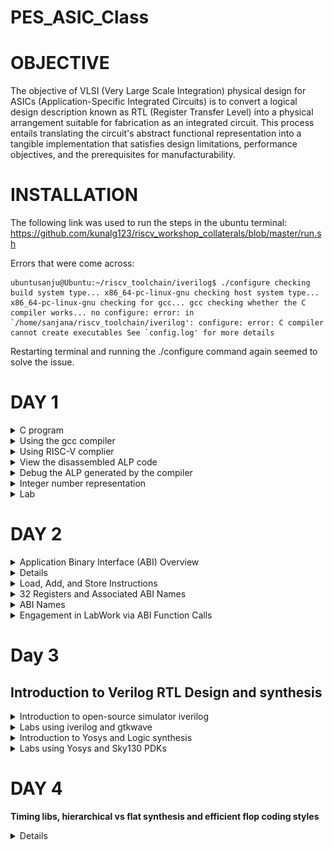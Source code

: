 # PES_ASIC_Class
# OBJECTIVE

The objective of VLSI (Very Large Scale Integration) physical design for ASICs (Application-Specific Integrated Circuits) is to convert a logical design description known as RTL (Register Transfer Level) into a physical arrangement suitable for fabrication as an integrated circuit. This process entails translating the circuit's abstract functional representation into a tangible implementation that satisfies design limitations, performance objectives, and the prerequisites for manufacturability.

# INSTALLATION

The following link was used to run the steps in the ubuntu terminal: https://github.com/kunalg123/riscv_workshop_collaterals/blob/master/run.sh

Errors that were come across:

```
ubuntusanju@Ubuntu:~/riscv_toolchain/iverilog$ ./configure checking build system type... x86_64-pc-linux-gnu checking host system type... x86_64-pc-linux-gnu checking for gcc... gcc checking whether the C compiler works... no configure: error: in `/home/sanjana/riscv_toolchain/iverilog': configure: error: C compiler cannot create executables See `config.log' for more details
```

Restarting terminal and running the ./configure command again seemed to solve the issue.

# DAY 1
<details>
<summary> C program </summary>
<br>
Program to find the sum from 1 to n numbers

```
#include<stdio.h>
int main()
{
	int i, sum=0, n=35;
	for (i=1;i<=n; ++i) {
	sum +=i;
	}
	printf("Sum of numbers from 1 to %d is %d \n",n,sum);
	return 0;
}

```
</details>

<details> 
<summary> Using the gcc compiler </summary> 

Initially the command ```leafpad sum1ton.c ``` was used to write the program in the editor leafpad. 
Compiling and running the program with 

```
gcc sum1ton.c
./a.out
```

The following result was obtained:

![image](https://github.com/sanjanaharish18/ASIC/blob/main/Screenshot%20from%202023-08-29%2014-12-25.png)

 </details>
<details>
<summary> Using RISC-V complier </summary>

``` riscv64-unknown-elf-gcc -O1 -march=rv64i -mabi=lp64 -o sum1ton.o sum1ton.c ``` command was used to compile using riscv compiler.
Initially it threw an error 

![image](https://github.com/sanjanaharish18/ASIC/blob/main/Screenshot%20from%202023-08-29%2014-49-00.png?raw=true)

Adding the following commands and restarting terminal solved the error

``` 
export PATH=~/riscv_toolchain/riscv64-unknown-elf-gcc-8.3.0-2019.08.0-x86_64-linux-ubuntu14/bin:$PATH
export PATH=~/riscv_toolchain/riscv64-unknown-elf-gcc-8.3.0-2019.08.0-x86_64-linux-ubuntu14/riscv64-unknown-elf/bin:$PATH
```

![image](https://github.com/sanjanaharish18/ASIC/blob/main/Screenshot%20from%202023-08-29%2014-49-00.png?raw=true)

```-O<number>``` : level of optimisation required

```-mabi``` : specifies the ABI (Application Binary Interface) to be used during code generation according to the requirements

```-march``` : specifies target architecture
</details>

<details>
<summary> View the disassembled ALP code </summary>

```riscv64-unkonwn-elf-objdump sum1ton.o```

While viewing the alp code, we need to look at the main section, to do so, we search ```\main``` till the correct section is found, use ```n``` to go further down to other "main". 

Here, since we used -O1 optimisation, the number of instructions are 15.

![image](https://github.com/shreyakotagal/pes_asic_class/assets/117657204/cfab8256-9f33-4fc1-aa03-4c9a6834b3b2)

When we use -Ofast optimisation, we can see that the number of instructions have been reduced to 12.

![image](https://github.com/shreyakotagal/pes_asic_class/assets/117657204/0384dd9c-f7dd-44d2-8c55-26f77a3fc4f)
</details>

<details>
<summary> Debug the ALP generated by the compiler </summary>

```spike -d pk sum1ton.o```

![image](https://github.com/sanjanaharish18/ASIC/blob/main/Screenshot%20from%202023-08-29%2015-09-20.png)
	
</details>

<details> 
<summary> Integer number representation </summary> 
<details> 
<summary> Unsigned Numbers </summary>
Unsigned numbers, also known as non-negative numbers, are numerical values that represent magnitudes without indicating direction or sign.
Range: 0 to 2^(N) - 1.
</details>
<details>
<summary> Signed Numbers </summary>
Signed numbers are numerical values that can represent both positive and negative magnitudes, along with zero.
Range : -(2^(N-1)) to 2^(N-1) - 1.

64 bit Number System For Unsigned Numbers
* RISC-V doubleword can represent 0 to (2^(64) - 1) unsigned numbers or positive numbers
* RISC-V doubleword can represent 0 to (2^(63) - 1)positive & (-1) to (-2^63) negative numbers

![image](https://github.com/shreyakotagal/pes_asic_class/assets/117657204/1ad11856-555a-4d1c-b0fc-4be84b9f8aff)
</details>
</details>

<details>
<summary> Lab </summary> 
	
**Unsigned 64-bit Number**

```
#include <stdio.h>
#include <math.h>

int main()
{
	unsigned long long int max = (unsigned long long int) (pow(2,64) -1);
	unsigned long long int min = (unsigned long long int) (pow(2,64) *(-1));
	printf("lowest number represented by unsigned 64-bit integer is %llu\n",min);
	printf("highest number represented by unsigned 64-bit integer is %llu\n",max);
	return 0;
}

```

![image](https://github.com/sanjanaharish18/ASIC/blob/main/Screenshot%20from%202023-08-29%2015-20-00.png)

**Signed 64-bit Number**

```
#include <stdio.h>
#include <math.h>

int main()
{
	long long int max = (long long int) (pow(2,63) -1);
	long long int min = (long long int) (pow(2,63) *(-1));
	printf("lowest number represented by signed 64-bit integer is %lld\n",min);
	printf("highest number represented by signed 64-bit integer is %lld\n",max);
	return 0;
}
```

![image](https://github.com/sanjanaharish18/ASIC/blob/main/Screenshot%20from%202023-08-29%2015-21-32.png)

</details> 
</details>

# DAY 2

<details> 
<summary> Application Binary Interface (ABI) Overview </summary>

An Application Binary Interface (ABI) constitutes a set of regulations that oversee the arrangement and access of functions, data structures, and system calls within a binary program or library. This framework establishes the fundamental interaction between distinct components of a program or between a program and the operating system. Noteworthy aspects of an ABI encompass:

1. Binary Harmony: ABIs ensure that binary code generated by one compiler or platform can harmonize seamlessly with code produced by another, provided they adhere to the same ABI specifications.

2. Function Calling Protocol: ABIs dictate the protocol for invoking functions, encompassing the sequence and location of arguments and return values, as well as the management of the call stack during function invocations.

3. Register Utilization: ABIs specify which registers are earmarked for specific purposes (e.g., argument passing, return values, temporary storage) and the manner in which they are managed during function calls.

4. Data Arrangement: ABIs outline the arrangement of data structures, such as structs and arrays, in memory, including guidelines for alignment and padding.

5. Exception Handling: They delineate the treatment of exceptions (e.g., hardware or software interrupts), encompassing the transition of control between user code and exception handlers.

6. System Calls: ABIs detail the manner in which programs interact with the operating system via system calls, including the mechanism for passing arguments and retrieving results.

7. Platform Neutrality: ABIs foster compatibility across distinct platforms (e.g., diverse CPU architectures or operating systems) by offering a standardized interface.

8. Dynamic Linking: They address dynamic linking aspects, including the loading and linking of shared libraries (DLLs on Windows or shared objects on Unix-based systems) during runtime.

9. Versioning: Certain ABIs incorporate mechanisms for versioning, enabling future modifications without disrupting compatibility with existing code.

10. Documentation: ABIs are typically documented and published, facilitating developers in crafting code that adheres to the ABI's specifications.

11. Toolchain Support: Compilers and assemblers are designed to produce code in accordance with the ABI, ensuring interoperability among code generated by varied tools.

12. Cross-Platform Development: ABIs hold special significance in cross-platform development, where code must execute on multiple platforms with potentially distinct hardware architectures and operating systems.

13. Security: ABIs may encompass security-related elements, such as safeguards against buffer overflows and stack vulnerabilities.

</details>

<details> 
<summmary> Memory Allocation for Multi-Byte Values </summmary>

Storing a 64-bit number (or any multi-byte value) in memory necessitates awareness of byte order, leading to proper byte arrangement.

Little-Endian: In little-endian format, the least significant byte (LSB) is stored at the lowest memory address, while the most significant byte (MSB) is positioned at the highest memory address.

Big-Endian: Conversely, big-endian format places the most significant byte (MSB) at the lowest memory address, while the least significant byte (LSB) is located at the highest memory address.
</details>
<details> 
<summary> Load, Add, and Store Instructions </summary>

Fundamental operations within computer architecture and assembly programming encompass Load, Add, and Store instructions, serving to manipulate data in memory and registers.

Illustrative Example: ``` ld x8, 16(x23) ```
In this instance:

* ``` ld ``` signifies the load double-word instruction.
* ``` x8 ``` denotes the destination register.
* ``` 16(x23) ``` designates the memory address indicated by register x23 (base address + offset).

![image](https://github.com/shreyakotagal/pes_asic_class/assets/117657204/218b78bb-b5bb-466f-bfca-4ba81e277af8)

Illustrative Example: ``` add x8, x24, x8 ```

![image](https://github.com/shreyakotagal/pes_asic_class/assets/117657204/0eb9fcc4-8f33-4f93-8d6a-7e9f472c2bd4)


Here:

``` add ``` signifies the add instruction.
``` x8 ``` represents the destination register.
``` x24 ``` and ``` x8 ``` are source registers.

</details>
<details> 
<summary> 32 Registers and Associated ABI Names </summary>

The decision regarding the quantity of registers within a processor's architecture, such as the RISC-V RV64 configuration with its 32 general-purpose registers, involves a compromise between several factors. While contemporary processors might feature more registers, augmenting their number could result in larger instructions, consuming additional memory and potentially impeding instruction fetch and decoding.

</details>
<details> 
<summary> ABI Names </summary>

![image](https://github.com/shreyakotagal/pes_asic_class/assets/117657204/552014f8-c279-431f-b9c5-426fa0d97c53)

ABI names for registers furnish a standardized method to indicate the purpose and application of specific registers within a software ecosystem. These designations are pivotal in preserving compatibility, optimizing code generation, and facilitating communication among diverse software components.

</details>
<details> 
<summary> Engagement in LabWork via ABI Function Calls </summary>

![image](https://github.com/shreyakotagal/pes_asic_class/assets/117657204/fad63027-9e84-48fa-918d-bbb31f52a61d)

**C Program** 

custom1to9.c
```

#include <stdio.h>

extern int load(int x, int y);

int main()
{
  int result = 0;
  int count = 9;
  result = load(0x0, count+1);
  printf("Sum of numbers from 1 to 9 is %d\n", result);
}

```

**Assembly File** 

load.s

```
.section .text
.global load
.type load, @function
load:
add a4, a0, zero
add a2, a0, a1
add a3, a0, zero
loop:
add a4, a3, a4
addi a3, a3, 1
blt a3, a2, loop
add a0, a4, zero
ret;
```
![image](https://github.com/sanjanaharish18/ASIC/blob/main/Screenshot%20from%202023-08-29%2015-27-29.png)

</details>

# Day 3
## Introduction to Verilog RTL Design and synthesis
	
<details> 
<summary> Introduction to open-source simulator iverilog </summary>
	
Simulator
• RTL design is checked for adherence to the spec by simulating the design
• Simulator is the tool used for simulating the design
	• iverilog is the tool used for this course
Design
• Design is the actual Verilog code or set of Verilog codes which has the intended functionality to meet with the required specifications
TestBench
• TestBench is the setup to apply stimulus (test_vectors) to the design to check its functionality
How simulator works
• Simulator looks for the changes on the input signals
• Upon change to the input the output is evaluated
• If no change to the input, no change to the output
• Simulator is looking for change in the values of input
	
![image](https://github.com/shreyakotagal/pes_asic_class/assets/117657204/90f17c32-d553-4df6-b945-ce28f062b14d)
	
![image](https://github.com/shreyakotagal/pes_asic_class/assets/117657204/e401958a-daae-4611-9328-0d2a0cf6249f)

</details>

<details>
<summary> Labs using iverilog and gtkwave </summary>
using the command  ' git clone ' which cloned library files like standard cell library, primitives which are used for synthesis and few verilog codes for practice.

![image](https://github.com/sanjanaharish18/ASIC/blob/main/Screenshot%20from%202023-09-07%2008-55-47.png)

exploring the verilog_files file,

![image](https://github.com/sanjanaharish18/ASIC/blob/main/Screenshot%20from%202023-09-07%2009-44-00.png)

![image](https://github.com/sanjanaharish18/ASIC/blob/main/Screenshot%20from%202023-09-07%2009-51-32.png)

![image](https://github.com/shreyakotagal/pes_asic_class/assets/117657204/b3155472-7553-4123-b951-a9831ffa5c3e)


</details>

<details>
<summary> Introduction to Yosys and Logic synthesis </summary>
	
Synthesizer

• It is a tool used for converting RTL design code to netlist.

• Here, the synthesizer used is Yosys.

Yosys

• It is an open-source framework for Verilog RTL synthesis and formal verification.

• Yosys provides a collection of tools and algorithms that enable designers to transform high-level RTL (Register Transfer Level) descriptions of digital circuits into optimized gate-level representations suitable for physical implementation on hardware.

![image](https://github.com/shreyakotagal/pes_asic_class/assets/117657204/40e59198-1f35-43ea-b171-d7c4d8be52f9)


• Design and .lib files are fed to the synthesizer to get a netlist file.

• Netlist is the representation of the design in the form of standard cells in the .lib

Commands used to perform different opertions:

* read_verilog to read the design
* read_liberty to read the .lib file
* write_verilog to write out the netlist file
To verify the synthesis

![image](https://github.com/shreyakotagal/pes_asic_class/assets/117657204/623017a3-c5d8-4441-889c-c5bc25e8e6b5)

* Netlist along with the tesbench is fed to the iverilog simulator.
* The vcd file generated is fed to the gtkwave simulator.
* The output on the simulator must be same as the output observed during RTL simulation.
* Same RTL testbench can be used as the primary inputs and primary outputs remain same between the RTL design and synthesised netlist.

Logic Synthesis

* Logic synthesis is a process in digital design that transforms a high-level hardware description of a digital circuit, typically in a hardware description language (HDL) like Verilog or VHDL, into a lower-level representation composed of logic gates and flip-flops.
* The goal of logic synthesis is to optimize the design for various criteria such as performance, area, power consumption, and timing.

.lib

* It is a collection of logical modules like And, Or, Not etc.
* It has different flavors of same gate like 2 input AND gate, 3 input AND gate etc with different performace speed.

Why fast and slow version of same gate?
* Fast and slow versions of gates are essential in digital circuit design to balance between clock frequency and timing constraints.
* Fast gates have shorter propagation delays and are used to reduce setup and hold time violations, allowing for higher clock frequencies.
* Slow gates, with longer delays, can be used to intentionally slow down critical paths or address timing issues.
* The Tclk formula helps calculate the maximum clock frequency while considering these factors.

Tclk formula: 
![image](https://github.com/shreyakotagal/pes_asic_class/assets/117657204/99c06308-bea9-4d7b-94b2-f54527ec0acf)

* t_setup: The setup time is the minimum time before the clock edge when the input data must be stable.
* t_hold: The hold time is the minimum time after the clock edge during which the input data must remain stable.
* t_propagation: This term represents the propagation delay of the logic gates in the critical path.
* Tcq: This term represents the clock-to-q delay of the flip-flops or registers used in the design. It's often a fixed value based on the chosen flip-flop technology.
</details>
<details> 
<summary> Labs using Yosys and Sky130 PDKs </summary>

* Open verilog_files and invoke yosys 
* Read library: ```  read_liberty -lib ../lib/sky130_fd_sc_hd__tt_025C_1v80.lib  ```
* Read design: ``` read_verilog good_mux.v ```
* Synthesis: ``` synth -top good_mux ```
* Generate netlist: ``` abc -liberty ../lib/sky130_fd_sc_hd__tt_025C_1v80.lib ```

![image](https://github.com/sanjanaharish18/ASIC/blob/main/Screenshot%20from%202023-09-07%2009-54-54.png)

![image](https://github.com/sanjanaharish18/ASIC/blob/main/Screenshot%20from%202023-09-07%2009-55-16.png)

![image](https://github.com/sanjanaharish18/ASIC/blob/main/Screenshot%20from%202023-09-07%2009-55-50.png)

* Logic realized: ``` show ```
  
![image](https://github.com/shreyakotagal/pes_asic_class/assets/117657204/f938ff9c-974b-4963-8893-de4aec79bad2)

*  netlist: ``` write_verilog -noattr good_mux_netlist.v```  ``` !gvim good_mux_netlist.v ```

![image](https://github.com/sanjanaharish18/ASIC/blob/main/Screenshot%20from%202023-09-07%2009-59-36.png)

</details>

# DAY 4

**Timing libs, hierarchical vs flat synthesis and efficient flop coding styles**

<details>
